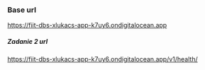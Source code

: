 ### Base url
https://fiit-dbs-xlukacs-app-k7uy6.ondigitalocean.app

##### Zadanie 2 url
https://fiit-dbs-xlukacs-app-k7uy6.ondigitalocean.app/v1/health/